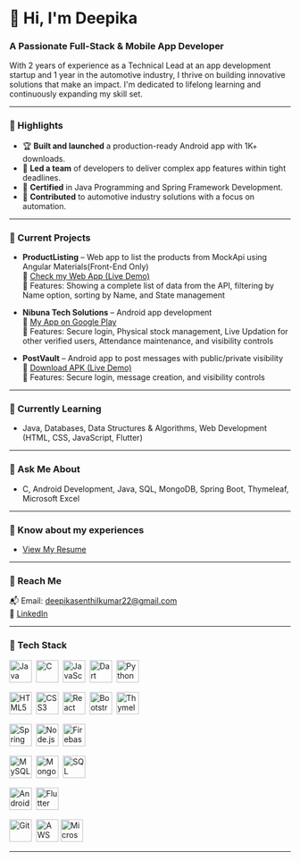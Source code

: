 # 👋 Hi, I'm Deepika  
### A Passionate Full-Stack & Mobile App Developer

<p align="Left">
  With 2 years of experience as a Technical Lead at an app development startup and 1 year in the automotive industry, I thrive on building innovative solutions that make an impact. I'm dedicated to lifelong learning and continuously expanding my skill set.
</p>

---

### 🌟 Highlights
- 🏆 **Built and launched** a production-ready Android app with 1K+ downloads.
- 🚰 **Led a team** of developers to deliver complex app features within tight deadlines.
- 📝 **Certified** in Java Programming and Spring Framework Development.
- 🚀 **Contributed** to automotive industry solutions with a focus on automation.

---

### 🔬 Current Projects

- **ProductListing** – Web app to list the products from MockApi using Angular Materials(Front-End Only)   
  📲 [Check my Web App (Live Demo)](https://github.com/DeepiSen/Product_List_Angular/releases)  
  🔐 Features: Showing a complete list of data from the API, filtering by Name option, sorting by Name, and State management

- **Nibuna Tech Solutions** – Android app development  
  📱 [My App on Google Play](https://play.google.com/store/search?q=stock%20chitta&c=apps&hl=en)    
  🔐 Features: Secure login, Physical stock management, Live Updation for other verified users, Attendance maintenance, and visibility controls

- **PostVault** – Android app to post messages with public/private visibility  
  📲 [Download APK (Live Demo)](https://github.com/DeepiSen/Java-Android-App/releases/download/PostVault/app-debug.apk)  
  🔐 Features: Secure login, message creation, and visibility controls
  
---

### 🌱 Currently Learning
- Java, Databases, Data Structures & Algorithms, Web Development (HTML, CSS, JavaScript, Flutter)

---

### 💬 Ask Me About
- C, Android Development, Java, SQL, MongoDB, Spring Boot, Thymeleaf, Microsoft Excel

---

### 📄 Know about my experiences 
- [View My Resume](https://drive.google.com/file/d/1RHUnC5dVUCWTuvLJ1-HYb-8Hs5JCVjx-/view?usp=sharing)

---

### 📧 Reach Me
📬 Email: deepikasenthilkumar22@gmail.com  
🔗 [LinkedIn](https://www.linkedin.com/in/deepika-r-116682202/)

---

### 🧰 Tech Stack

<p align="center">

  <!-- Languages -->
  <img src="https://cdn.jsdelivr.net/gh/devicons/devicon/icons/java/java-original.svg" title="Java" width="40" height="40"/>&nbsp;
  <img src="https://cdn.jsdelivr.net/gh/devicons/devicon/icons/c/c-original.svg" title="C" width="40" height="40"/>&nbsp;
  <img src="https://cdn.jsdelivr.net/gh/devicons/devicon/icons/javascript/javascript-original.svg" title="JavaScript" width="40" height="40"/>&nbsp;
  <img src="https://cdn.jsdelivr.net/gh/devicons/devicon/icons/dart/dart-original.svg" title="Dart" width="40" height="40"/>&nbsp;
  <img src="https://cdn.jsdelivr.net/gh/devicons/devicon/icons/python/python-original.svg" title="Python" width="40" height="40"/>&nbsp;

  <!-- Frontend -->
  <img src="https://cdn.jsdelivr.net/gh/devicons/devicon/icons/html5/html5-original.svg" title="HTML5" width="40" height="40"/>&nbsp;
  <img src="https://cdn.jsdelivr.net/gh/devicons/devicon/icons/css3/css3-original.svg" title="CSS3" width="40" height="40"/>&nbsp;
  <img src="https://cdn.jsdelivr.net/gh/devicons/devicon/icons/react/react-original.svg" title="React" width="40" height="40"/>&nbsp;
  <img src="https://cdn.jsdelivr.net/gh/devicons/devicon/icons/bootstrap/bootstrap-original.svg" title="Bootstrap" width="40" height="40"/>&nbsp;
  <img src="https://img.icons8.com/color/48/source-code.png" title="Thymeleaf (used for server-side rendering)" width="40" height="40"/>&nbsp;

  <!-- Backend -->
  <img src="https://cdn.jsdelivr.net/gh/devicons/devicon/icons/spring/spring-original.svg" title="Spring Boot" width="40" height="40"/>&nbsp;
  <img src="https://cdn.jsdelivr.net/gh/devicons/devicon/icons/nodejs/nodejs-original.svg" title="Node.js" width="40" height="40"/>&nbsp;
  <img src="https://cdn.jsdelivr.net/gh/devicons/devicon/icons/firebase/firebase-plain.svg" title="Firebase" width="40" height="40"/>&nbsp;

  <!-- Databases -->
  <img src="https://cdn.jsdelivr.net/gh/devicons/devicon/icons/mysql/mysql-original.svg" title="MySQL" width="40" height="40"/>&nbsp;
  <img src="https://cdn.jsdelivr.net/gh/devicons/devicon/icons/mongodb/mongodb-original.svg" title="MongoDB" width="40" height="40"/>&nbsp;
  <img src="https://img.icons8.com/external-flat-juicy-fish/60/external-sql-coding-and-development-flat-flat-juicy-fish.png" title="SQL" width="40" height="40"/>&nbsp;

  <!-- Mobile -->
  <img src="https://cdn.jsdelivr.net/gh/devicons/devicon/icons/android/android-original.svg" title="Android" width="40" height="40"/>&nbsp;
  <img src="https://cdn.jsdelivr.net/gh/devicons/devicon/icons/flutter/flutter-original.svg" title="Flutter" width="40" height="40"/>&nbsp;

  <!-- Tools -->
  <img src="https://cdn.jsdelivr.net/gh/devicons/devicon/icons/git/git-original.svg" title="Git" width="40" height="40"/>&nbsp;
  <img src="https://img.icons8.com/color/48/amazon-web-services.png" title="AWS" width="40" height="40"/>
  <img src="https://img.icons8.com/color/48/microsoft-excel-2019--v1.png" title="Microsoft Excel" width="40" height="40"/>&nbsp;

</p>

---

  
